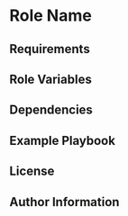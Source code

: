 Role Name
=========


Requirements
------------


Role Variables
--------------


Dependencies
------------

Example Playbook
----------------

License
-------

Author Information
------------------
